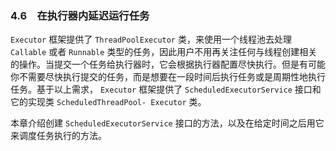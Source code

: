 ### 4.6　在执行器内延迟运行任务

`Executor` 框架提供了 `ThreadPoolExecutor` 类，来使用一个线程池去处理 `Callable` 或者 `Runnable` 类型的任务，因此用户不用再关注任何与线程创建相关的操作。当提交一个任务给执行器时，它会根据执行器配置尽快执行。但是有可能你不需要尽快执行提交的任务，而是想要在一段时间后执行任务或是周期性地执行任务。基于以上需求， `Executor` 框架提供了 `ScheduledExecutorService` 接口和它的实现类 `ScheduledThreadPool- Executor` 类。

本章介绍创建 `ScheduledExecutorService` 接口的方法，以及在给定时间之后用它来调度任务执行的方法。

